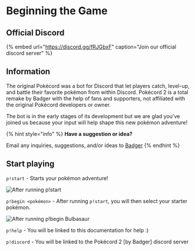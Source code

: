 # Beginning the Game

## Official Discord

{% embed url="https://discord.gg/fRJGbxF" caption="Join our official discord server" %}

## Information

The original Pokécord was a bot for Discord that let players catch, level-up, and battle their favorite pokémon from within Discord. Pokécord 2 is a total remake by Badger with the help of fans and supporters, not affiliated with the original Pokécord developers or owner.

The bot is in the early stages of its development but we are glad you've joined us because your input will help shape this new pokémon adventure!

{% hint style="info" %}
**Have a suggestion or idea?**

Email any inquiries, suggestions, and/or ideas to [Badger](mailto:me@jaredscarito.com)
{% endhint %}

## Start playing

`p!start` - Starts your pokémon adventure!

![After running p!start](https://i.gyazo.com/f889b14fed63e54fc409b8440cbdb65b.png)

`p!begin <pokémon>` - After running `p!start`, you will then select your starter pokémon.

![After running p!begin Bulbasaur](https://i.gyazo.com/170e1f43382a61c6d511ffe26cd883d5.png)

`p!help` - You will be linked to this documentation for help :\)

`p!discord` - You will be linked to the Pokécord 2 \[by Badger\] discord server 

